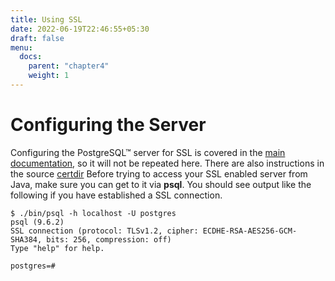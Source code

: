 ```yaml
---
title: Using SSL
date: 2022-06-19T22:46:55+05:30
draft: false
menu:
  docs:
    parent: "chapter4"
    weight: 1
---
```


<a name="ssl-server"></a>
# Configuring the Server

Configuring the PostgreSQL™ server for SSL is covered in the [main
documentation](https://www.postgresql.org/docs/current/ssl-tcp.html),
so it will not be repeated here. There are also instructions in the source
[certdir](https://github.com/pgjdbc/pgjdbc/tree/master/certdir)
Before trying to access your SSL enabled server from Java, make sure
you can get to it via **psql**. You should see output like the following
if you have established a SSL  connection.

```
$ ./bin/psql -h localhost -U postgres
psql (9.6.2)
SSL connection (protocol: TLSv1.2, cipher: ECDHE-RSA-AES256-GCM-SHA384, bits: 256, compression: off)
Type "help" for help.

postgres=#
```
